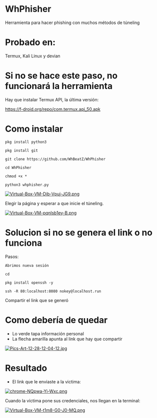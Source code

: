 # WhPhisher
Herramienta para hacer phishing con muchos
métodos de túneling

# Probado en:
Termux, Kali Linux y devian

# Si no se hace este paso, no funcionará la herramienta

Hay que instalar Termux API, la última versión:

https://f-droid.org/repo/com.termux.api_50.apk

# Como instalar

`pkg install python3`

`pkg install git`

`git clone https://github.com/WhBeatZ/WhPhisher`

`cd WhPhisher`

`chmod +x *`

`python3 whphisher.py`

[![Virtual-Box-VM-Dib-Vpuj-JG9.png](https://i.postimg.cc/K86wfbyL/Virtual-Box-VM-Dib-Vpuj-JG9.png)](https://postimg.cc/XrgsNTq7)

Elegir la página y esperar a que inicie el túneling.

[![Virtual-Box-VM-pqnlsb1ey-B.png](https://i.postimg.cc/gJJMyjfj/Virtual-Box-VM-pqnlsb1ey-B.png)](https://postimg.cc/mcvNBLZW)

# Solucion si no se genera el link o no funciona

Pasos:

`Abrimos nueva sesión`

`cd`

`pkg install openssh -y`

`ssh -R 80:localhost:8080 nokey@localhost.run`

Compartir el link que se generó

# Como debería de quedar
- Lo verde tapa información personal 
- La flecha amarilla apunta al link que hay que compartir

[![Pics-Art-12-28-12-04-12.jpg](https://i.postimg.cc/Dw0djMxM/Pics-Art-12-28-12-04-12.jpg)](https://postimg.cc/yDqZWv4m)

# Resultado

- El link que le enviaste a la victima: 

[![chrome-NQpwa-Yi-Wxc.png](https://i.postimg.cc/mrxzN5JH/chrome-NQpwa-Yi-Wxc.png)](https://postimg.cc/k2cg7fnJ)

Cuando la víctima pone sus credenciales, nos llegan en la terminal:

[![Virtual-Box-VM-t1m8-G0-J0-MQ.png](https://i.postimg.cc/wjj0Y7jV/Virtual-Box-VM-t1m8-G0-J0-MQ.png)](https://postimg.cc/4mjzz4t7)


